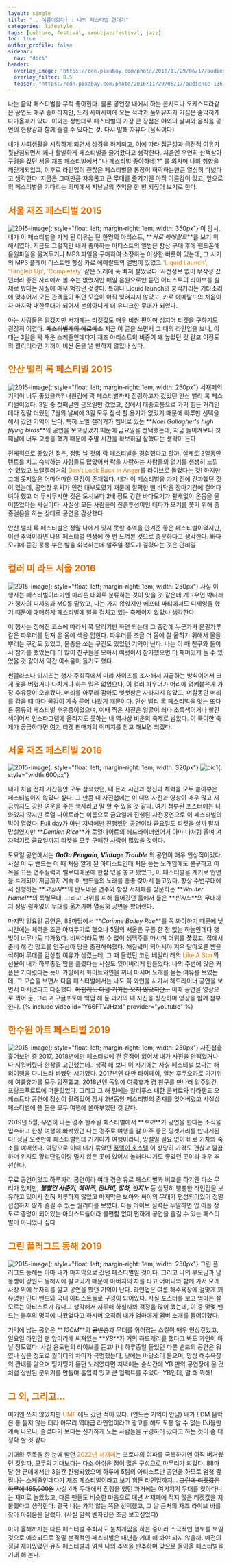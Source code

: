 ```yaml
---
layout: single
title: "...여름이었다! : 나의 페스티벌 연대기"
categories: lifestyle
tags: [culture, festival, seouljazzfestival, jazz]
toc: true
author_profile: false
sidebar:
  nav: "docs"
header:
  overlay_image: "https://cdn.pixabay.com/photo/2016/11/29/06/17/audience-1867754_1280.jpg"
  overlay_filter: 0.5
  teaser: "https://cdn.pixabay.com/photo/2016/11/29/06/17/audience-1867754_1280.jpg"
---
```


나는 음악 페스티벌을 무척 좋아한다. 물론 공연장 내에서 하는 콘서트나 오케스트라같은 공연도 매우 좋아하지만, 노래 사이사이에 오는 적막과 품위유지가 가끔은 숨막히게 다가올때가 있다. 이와는 정반대로 페스티벌의 가장 큰 장점은 야외의 날씨와 음식을 공연의 현장감과 함께 즐길 수 있다는 것. 다시 말해 자유다 (음식이다)

내가 사회생활을 시작하게 되면서 상경을 하게되고, 이에 따라 접근성과 금전적 여유가 뒷받침되면서 꽤나 활발하게 페스티벌을 즐겨왔다고 생각한다. 처음엔 우연히 산책삼아 구경을 갔던 서울 재즈 페스티벌에서 "나 페스티벌 좋아하네!?" 를 외치며 나의 취향을 깨닫게되었고, 이후로 라인업이 괜찮은 페스티벌을 통장이 허락하는만큼 열심히 다녔다고 생각한다. 지금은 그때만큼 자유롭고 큰 무대를 즐기기엔 아직 이른감이 있고, 앞으로의 페스티벌을 기다리는 의미에서 지난날의 추억을 한 번 되짚어 보기로 한다.

## <span style="color:#DE7003">서울 재즈 페스티벌 2015</span>

![2015-image](http://seouljazz.co.kr/data/file/history/thumb-238290393_BJi27R8l_f87363f12b6ab3c147fa02d5f564c49c74f4e2b0_320x452.jpg){: style="float: left; margin-right: 1em; width: 350px"}
이 당시, 내가 이 페스티벌을 가게 된 이유는 단 한명의 아티스트, **_카로 에메랄드_**를 보기 위해서였다. 지금도 그렇지만 내가 좋아하는 아티스트의 앨범은 항상 구매 후에 핸드폰에 음원파일을 옮겨두거나 MP3 파일을 구매하여 소장하는 이상한 버릇이 있는데, 그 시기의 MP3 플레이 리스트엔 항상 카로 에메랄드의 앨범이 있었고 <span style="color:#DE7003">'Liquid Launch', 'Tangled Up', 'Completely'</span> 같은 노래에 푹 빠져 살았었다. 사전정보 없이 무작정 갔던터라 좋은 자리에서 볼 수는 없었지만 매일 음원으로만 듣던 아티스트의 라이브를 실제로 봤다는 사실에 매우 벅찼던 것같다. 특히나 Liquid launch의 쿵짝거리는 기타소리에 맞추어서 모든 관객들이 뛰던 모습이 아직 잊혀지지 않았고, 카로 에메랄드의 처음이자 마지막 내한무대가 되어서 본의아니게 더 유니크한 무대가 되었다.

아는 사람들은 알겠지만 서재페는 티켓값도 매우 비싼 편이며 심지어 티켓을 구하기도 굉장히 어렵다. ~~페스티벌계의 에르메스~~ 지금 이 글을 쓰면서 그 때의 라인업을 보니, 이 때는 3일을 꽉 채운 스케줄인데다가 재즈 아티스트의 비중이 꽤 높았던 것 같고 이정도의 퀄리티라면 기꺼이 비싼 돈을 낼 만하지 않았나 싶다.
<br />

## <span style="color:#DE7003">안산 밸리 록 페스티벌 2015</span>

![2015-image](https://www.thefestival.co.kr/upfile/img/2015/07/admin_1435800881.jpg){: style="float: left; margin-right: 1em; width: 250px"}
서재페의 기억이 너무 좋았을까? 내친김에 락 페스티벌까지 점령하고자 갔었던 안산 밸리 록 페스티벌이었다. 3일 중 첫째날인 금요일만 갔었고, 집에서 대중교통으로 가기 힘든 거리인데다 정말 더웠던 7월의 날씨에 3일 모두 참석 할 용기가 없었기 때문에 하루만 선택을 해서 갔던 기억이 난다. 특히 노엘 갤러거가 멤버로 있는 **_Noel Gallagher's high flying birds_**의 공연을 보고싶었기 때문에 금요일을 선택했는데, 지금 돌이켜보니 첫째날에 너무 고생을 했기 때문에 주말 시간을 확보하길 잘했다는 생각이 든다<br />

전체적으로 좋았던 점은, 정말 날 것의 락 페스티벌을 경험했다고 할까. 실제로 3일동안 텐트를 치고 숙박하는 사람들도 많았어서 락을 사랑하는 사람들의 열기를 생생히 느낄 수 있었고 노엘갤러거의 <span style="color:#DE7003">Don't Look Back In Anger</span>를 라이브로 들었다는 것! 하지만 그에 못지않은 어마어마한 단점이 존재했다. 내가 이 페스티벌을 가기 전에 간과했던 것이 있는데, 공연장 위치가 인천 대부도였기 때문에 질퍽한 뻘 바닥을 장마기간에 걸어다녀야 했고 더 무시무시한 것은 도시보다 2배 정도 강한 바다모기가 쉴새없이 온몸을 물어뜯었다는 사실이다. 사실상 모든 사람들이 진흙투성이인 데다가 모기를 쫓기 위해 종종걸음을 하는 상태로 공연을 감상했다. <br />

안산 밸리 록 페스티벌은 정말 나에게 잊지 못할 추억을 안겨준 좋은 페스티벌이었지만, 이런 추억이라면 나의 페스티벌 인생에 한 번 느껴본 것으로 충분하다고 생각한다. ~~바다모기에 뜯긴 퉁퉁 부은 발을 회복하는데 일주일 정도가 걸렸다는 것은 안비밀~~
<br />

## <span style="color:#DE7003">컬러 미 라드 서울 2016</span>

![2015-image](http://tkfile.yes24.com/upload2/PerfBlog/201603/20160309/20160309-23576_1.jpg){: style="float: left; margin-right: 1em; width: 250px"}
사실 이 행사는 페스티벌이라기엔 마라톤 대회로 분류하는 것이 맞을 것 같은데 개그우먼 박나래가 행사의 디제잉과 MC를 맡았고, 나는 가지 않았지만 에프터 파티에서도 디제잉을 했기 때문에 애매하게 페스티벌에 발을 걸치고 있는 축제이지 않았나 생각한다.

이 행사는 정해진 코스에 따라서 쭉 달리기만 하면 되는데 그 중간에 누군가가 분필가루같은 파우더를 던져 온 몸에 색을 입힌다. 파우더를 조금 더 몸에 잘 뭍히기 위해서 물을 뿌리는 구간도 있었고, 물총을 쏘는 구간도 있었던 기억이 난다. 나는 이 때 친구와 둘이서 참가를 했었는데 더 많이 친구들을 모아서 여럿이서 참가했으면 더 재미있게 놀 수 있었을 것 같아서 약간 아쉬움이 들기도 했다.

썬글라스나 티셔츠는 행사 주최즉에서 미리 사이즈를 조사해서 지급하는 방식이어서 크게 옷을 버렸거나 다치거나 하는 일은 없었으나, 이 컬러 파우더가 머리에 엉켜붙은게 가장 후유증이 오래갔다. 머리를 아무리 감아도 뻣뻣함은 사라지지 않았고, 며칠동안 머리를 감을 때 마다 물감이 계속 묻어 나왔기 때문이다. 안산 밸리 록 페스티벌을 잇는 또다른 종류의 페스티벌 후유증이었으며, 이때 찍은 사진은 얼굴이 죄다 초록색이거나 빨간색이어서 인스타그램에 올리지도 못하는 내 역사상 비운의 축제로 남았다. 이 특이한 축제가 궁금하다면 [여기](http://ticket.yes24.com/Perf/23576) 티켓 판매처의 이미지를 참고 해보면 되겠다.
<br />

## <span style="color:#DE7003">서울 재즈 페스티벌 2016</span>

![2015-image](http://www.seouljazz.co.kr/data/file/history/thumb-238290393_je7Zv83u_452b74b243790977d472e02519629ee99bfb0f28_320x452.jpg){: style="float: left; margin-right: 1em; width: 320px"}
![pic1](/screenshots/2022-06-24-my_festival_history-pic1.jpeg){: style="width:600px"}

내가 처음 전체 기간동안 모두 참석했던, 내 돈과 시간과 정신과 체력을 모두 쏟아부은 페스티벌이지 않았나 싶다. 그 만큼 내 사진첩에는 이 때의 사진과 영상이 매우 많고 지금까지도 강한 여운을 주는 행사라고 말 할 수 있을 것 같다. 여기 첨부된 포스터에는 나와있지 않지만 로열 나이트라는 이름으로 금요일에 진행된 사전공연으로 이 페스티벌의 막이 열렸다. Full day가 아닌 저녁에만 진행했던 공연이라 금요일도 티켓을 살까 말까 망설였지만 **_Demien Rice_**가 로열나이트의 헤드라이너였어서 아마 나처럼 울며 겨자먹기로 금요일까지 티켓을 모두 구매한 사람이 많았을 것이다.

토요일 공연에서는 **_GoGo Penguin_**, **_Vintage Trouble_** 의 공연이 매우 인상적이었다. 사실 이 두 밴드는 이 때 처음 알게 된 아티스트인데 처음 듣는 노래임에도 불구하고 이목을 끄는 연주실력과 멜로디때문에 한참 넋을 놓고 봤었고, 이 페스티벌을 계기로 안면을 트게되어 지금까지 계속 이 밴드들의 노래를 종종 찾아서 듣고있다. 항상 수변무대에서 진행하는 **_고상지_**의 반도네온 연주와 항상 서재페를 방문하는 **_Wouter Hamel_**의 특별무대, 그리고 더위를 피해 들어갔던 홀에서 들은 **_빈지노_**의 무대까지 정말 쉴새없이 무대를 옮겨가며 열심히 공연을 봤더랬다.

마지막 일요일 공연은, 88마당에서 **_Corinne Bailey Rae_**를 꼭 봐야하기 때문에 낮 시간에는 체력을 조금 아껴두기로 했으나 5월의 서울은 구름 한 점 없는 하늘인데다 햇빛이 너무나도 따가웠다. 비싸더라도 별 수 없이 생맥주를 마시며 더위를 쫓았고, 집에서 준비 해 간 망고를 안주삼아 당을 충전해야했다. 해질녘이 되어서야 겨우 달아오른 뺨을 식히며 무대를 감상할 여유가 생겼는데, 그 때 들었던 코린 베일리 래의 <span style="color:#DE7003">Like A Star</span>의 선율이 내가 하루종일 땀을 흘렸다는 사실도 잊어버리게 만들었다. 나의 주변에 앉은 커플은 기다렸다는 듯이 가방에서 화이트와인을 꺼내 마시며 노래를 듣는 여유를 보였는데, 그 모습을 보면서 다음 페스티벌에서는 나도 꼭 와인을 사가서 헤드라이너 공연을 보면서 마시겠다고 다짐했다.
~~아쉽게도 다음 기회는 오지 않았지만...~~
이때 공연을 영상으로 찍어 둔, 그리고 구글포토에 백업 해 둔 과거의 내 자신을 칭찬하며 영상을 함께 첨부한다.
{% include video id="Y66FTVJHzxI" provider="youtube" %}

## <span style="color:#DE7003">한수원 아트 페스티벌 2019</span>

![2015-image](https://gfcorp.co.kr/gf-portfolio/2019/hafesta/hafesta-00.jpg){: style="float: left; margin-right: 1em; width: 250px"}
사진첩을 훑어보던 중 2017, 2018년에만 페스티벌에 간 흔적이 없어서 내가 사진을 안찍었거나 다 지워버렸나 한참을 고민했는데.. 생각 해 보니 이 시기에는 사실 페스티벌 보다는 해외여행을 다니느라 바빴던 시기였다. 2017년엔 대만 타이페이, 일본 후쿠오카로 가기위해 여름휴가를 모두 탕진했고, 2018년엔 독일에 여름휴가 겸 친구를 만나러 일주일간 프랑크푸르트에 머물렀었다. 그리고 그 해 말에는 찰리푸스 내한 콘서트와 라라랜드 오케스트라 공연에 정신이 팔려있어 잠시 2년동안 페스티벌의 존재를 잊어버렸고 사실상 페스티벌에 쓸 돈을 모두 여행에 쏟아부었던 것 같다.

2019년 5월, 우연히 나는 경주 한수원 페스티벌에서 **_보아_**가 공연을 한다는 소식을 입수하고 한창 여행에 빠져있던 나는 경주로 여행을 갈 아주 좋은 핑곗거리를 만나게된다! 정말 오랫만에 페스티벌인데 거기다가 여행이라니, 망설일 필요 없이 바로 기차와 숙소를 예매했다. 여담으로 이때 내가 묶었던 [풍뎅이 호스텔](https://blog.naver.com/thepiace) 이 상당히 가격도 괜찮고 깔끔하며 위치도 황리단길이랑 멀지 않은 곳에 있어서 놀러다니기도 좋았던 곳이라 매우 추천한다.

무료 공연이었고 하루짜리 공연이라 여태 겪은 유료 페스티벌과 비교를 하기엔 다소 무리가 있지만, **_볼빨간 사춘기, 헤이즈, 잔나비, 청하, 빈지노_** 등 상당히 빵빵한 라인업을 보유하고 있어서 전혀 지루하지 않았고 마지막은 보아와 싸이의 무대가 편성되어있어 정말 섭섭하지 않게 즐길 수 있는 퀄리티를 보였다. 다들 라이브 실력은 두말하면 입 아플 정도로 증명이 되어있는 아티스트들이라 불편함 없이 편하게 공연을 즐길 수 있는 페스티벌이 아니었나 싶다

## <span style="color:#DE7003">그린 플러그드 동해 2019</span>

![2015-image](https://www.pressian.com/data/photos/cdn/20190729/art_1563412500.jpg){: style="float: left; margin-right: 1em; width: 250px"}
그린 플러그드 동해는 아마 내가 마지막으로 갔던 페스티벌일 것이다. 그리고 나의 부모님과 남동생이 강원도 동해시에 살고있기 때문에 아버지의 차를 타고 어머니와 함께 가서 모래사장 위에 돗자리를 깔고 공연을 봤던 기억이 난다. 라인업은 여름 해수욕장에 걸맞게 꽤 유명한 인디 밴드와 국내 아티스트들로 구성이 되어있다. 사실 포스터를 보고 엄마는 잘 모르는 아티스트가 많다고 생각해서 지루해 하실까봐 걱정을 많이 했는데, 이 중 몇몇 밴드는 불후의 명곡에 나왔었다고 하시며 오히려 내가 엄마에게 멤버 소개를 들어야했다.

기억에 남는 공연은 **_10CM_**의 ~~골반춤~~과 무대를 휘어잡는 스킬이 매우 인상깊었고, 일요일 라인업 맨 앞머리에 써져있는 **_YB_**가 거의 하드캐리를 했다고 봐도 과언이 아닐 정도였다. 사실 윤도현의 라이브를 듣고나니 하루종일 들었던 다른 밴드의 공연은 뭐였나 싶을 정도로 퀄리티의 차이가 극명했는데, 낮에는 바닷소리 들으며, 망상 해수욕장의 짠내를 맡으며 띵가띵가 듣던 노래였다면 저녁에는 순식간에 YB 만의 공연장에 온 것 처럼 상반된 분위기를 만들며 흡입력 있고 큰 임팩트를 주었다. YB인데, 말 해 뭐해!

## <span style="color:#DE7003">그 외, 그리고...</span>

여기엔 쓰지 않았지만 <span style="color:#DE7003">UMF</span> 에도 갔던 적이 있다. (연도는 기억이 안남) 내가 EDM 음악은 통 듣지 않는 터라 아무리 역대급 라인업이라고 광고를 해도 도통 알 수 없는 DJ들만 계속 나오니, 즐겼다기 보다는 신기하게 노는 사람들을 구경하러 갔다고 하는 것이 좀 더 정확 할 것 같다.

기대와 주목을 한 눈에 받던 <span style="color:#DE7003">2022년 서재페</span>는 코로나의 여파를 극복하기엔 아직 버거웠던 것일까, 모두의 기대보다는 다소 아쉬운 점이 많은 구성으로 마무리가 되었다. 88마당 한 군데에서만 3일간 진행되었으며 하루에 5팀의 아티스트만 공연을 하므로 엄청 감질나는 스케줄인데다가 재즈 페스티벌이라고 보기 힘든 라인업까지... ~~그런데 티켓값은 하루에 165,000원~~ 사실 4개 무대에서 진행을 했던 과거에는 여기저기 무대를 찾아다니는 재미로 놀았었고, 다른 팬들도 비슷한 마음으로 매년 서재페에 적지 않은 티켓값을 지불했다고 생각한다. 결국 나는 가지 않는 쪽을 선택했고, 그 날 근처의 재즈 라이브 바를 찾아 아쉬움을 달랬다. (사실 알렉 벤자민은 조금 보고싶었다)

아마 올해까지는 다른 페스티벌 주최사도 눈치게임을 하는 중이라 소극적인 행보를 보일 것으로 예측되므로 정말 본격적인 페스티벌은 내년을 기대 해 봐야 되지 않을까. 예전의 정말 재미있었던 뮤직 페스티벌과 얽힌 나의 추억을 반추하며 앞으로 돌아올 페스티벌을 기대 해 본다.
